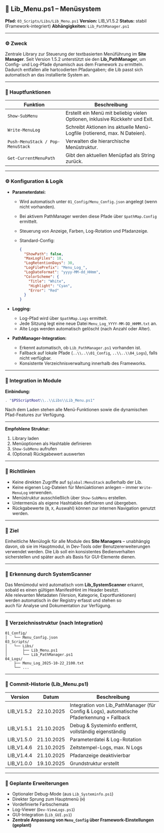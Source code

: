 ## 🧩 Lib_Menu.ps1 – Menüsystem

**Pfad:** `03_Scripts/Libs/Lib_Menu.ps1`
**Version:** LIB_V1.5.2
**Status:** stabil (Framework-integriert)
**Abhängigkeiten:** `Lib_PathManager.ps1`

---

### ⚙️ Zweck

Zentrale Library zur Steuerung der textbasierten Menüführung im **Site Manager**.
Seit Version 1.5.2 unterstützt sie den **Lib_PathManager**, um Config- und Log-Pfade dynamisch aus dem Framework zu ermitteln.
Dadurch entfallen alle hartcodierten Pfadangaben; die Lib passt sich automatisch an das installierte System an.

---

### 🔧 Hauptfunktionen

| Funktion                         | Beschreibung                                                                 |
| -------------------------------- | ---------------------------------------------------------------------------- |
| `Show-SubMenu`                   | Erstellt ein Menü mit beliebig vielen Optionen, inklusive Rückkehr und Exit. |
| `Write-MenuLog`                  | Schreibt Aktionen ins aktuelle Menü-Logfile (rotierend, max. N Dateien).     |
| `Push-MenuStack / Pop-MenuStack` | Verwalten die hierarchische Menüstruktur.                                    |
| `Get-CurrentMenuPath`            | Gibt den aktuellen Menüpfad als String zurück.                               |

---

### ⚙️ Konfiguration & Logik

* **Parameterdatei:**

  * Wird automatisch unter `01_Config/Menu_Config.json` angelegt (wenn nicht vorhanden).
  * Bei aktivem PathManager werden diese Pfade über `$pathMap.Config` ermittelt.
  * Steuerung von Anzeige, Farben, Log-Rotation und Pfadanzeige.
  * Standard-Config:

    ```json
    {
      "ShowPath": false,
      "MaxLogFiles": 10,
      "LogRetentionDays": 30,
      "LogFilePrefix": "Menu_Log_",
      "LogDateFormat": "yyyy-MM-dd_HHmm",
      "ColorScheme": {
        "Title": "White",
        "Highlight": "Cyan",
        "Error": "Red"
      }
    }
    ```

* **Logging:**

  * Log-Pfad wird über `$pathMap.Logs` ermittelt.
  * Jede Sitzung legt eine neue Datei `Menu_Log_YYYY-MM-DD_HHMM.txt` an.
  * Alte Logs werden automatisch gelöscht (nach Anzahl oder Alter).

* **PathManager-Integration:**

  * Erkennt automatisch, ob `Lib_PathManager.ps1` vorhanden ist.
  * Fallback auf lokale Pfade (`..\\..\\01_Config`, `..\\..\\04_Logs`), falls nicht verfügbar.
  * Konsistente Verzeichnisverwaltung innerhalb des Frameworks.

---

### 🧩 Integration in Module

**Einbindung:**

```powershell
. "$PSScriptRoot\\..\\Libs\\Lib_Menu.ps1"
```

Nach dem Laden stehen alle Menü-Funktionen sowie die dynamischen Pfad-Features zur Verfügung.

---

**Empfohlene Struktur:**

1. Library laden
2. Menüoptionen als Hashtable definieren
3. `Show-SubMenu` aufrufen
4. (Optional) Rückgabewert auswerten

---

### 📘 Richtlinien

* Keine direkten Zugriffe auf `$global:MenuStack` außerhalb der Lib.
* Keine eigenen Log-Dateien für Menüaktionen anlegen – immer `Write-MenuLog` verwenden.
* Menüstruktur ausschließlich über `Show-SubMenu` erstellen.
* Untermenüs als eigene Hashtables definieren und übergeben.
* Rückgabewerte (`B`, `X`, Auswahl) können zur internen Navigation genutzt werden.

---

### 🎯 Ziel

Einheitliche Menülogik für alle Module des **Site Managers** – unabhängig davon, ob sie im Hauptmodul, in Dev-Tools oder Benutzererweiterungen verwendet werden.
Die Lib soll ein konsistentes Bedienverhalten sicherstellen und später auch als Basis für GUI-Elemente dienen.

---

### 🧠 Erkennung durch SystemScanner

Das Menümodul wird automatisch vom **Lib_SystemScanner** erkannt,  
sobald es einen gültigen ManifestHint im Header besitzt.  
Alle relevanten Metadaten (Version, Kategorie, Exportfunktionen)  
werden automatisch in der Registry erfasst und stehen so  
auch für Analyse und Dokumentation zur Verfügung.

---

### 📁 Verzeichnisstruktur (nach Integration)

```
01_Config/
│   └── Menu_Config.json
03_Scripts/
│   └── Libs/
│       ├── Lib_Menu.ps1
│       └── Lib_PathManager.ps1
04_Logs/
    ├── Menu_Log_2025-10-22_2100.txt
    └── ...
```

---

### 🔄 Commit-Historie (Lib_Menu.ps1)

| Version    | Datum      | Beschreibung                                                                               |
| ---------- | ---------- | ------------------------------------------------------------------------------------------ |
| LIB_V1.5.2 | 22.10.2025 | Integration von Lib_PathManager (für Config & Logs), automatische Pfaderkennung + Fallback |
| LIB_V1.5.1 | 21.10.2025 | Debug & Systeminfo entfernt, vollständig eigenständig                                      |
| LIB_V1.5.0 | 21.10.2025 | Parameterdatei & Log-Rotation                                                              |
| LIB_V1.4.6 | 21.10.2025 | Zeitstempel-Logs, max. N Logs                                                              |
| LIB_V1.4.4 | 21.10.2025 | Pfadanzeige deaktivierbar                                                                  |
| LIB_V1.0.0 | 19.10.2025 | Grundstruktur erstellt                                                                     |

---

### 🧭 Geplante Erweiterungen

* Optionaler Debug-Mode (aus `Lib_Systeminfo.ps1`)
* Direkter Sprung zum Hauptmenü (`H`)
* Vordefinierte Farbschemata
* Log-Viewer (`Dev-ViewLogs.ps1`)
* GUI-Integration (`Lib_GUI.ps1`)
* **Zentrale Anpassung von `Menu_Config` über Framework-Einstellungen (geplant)**
